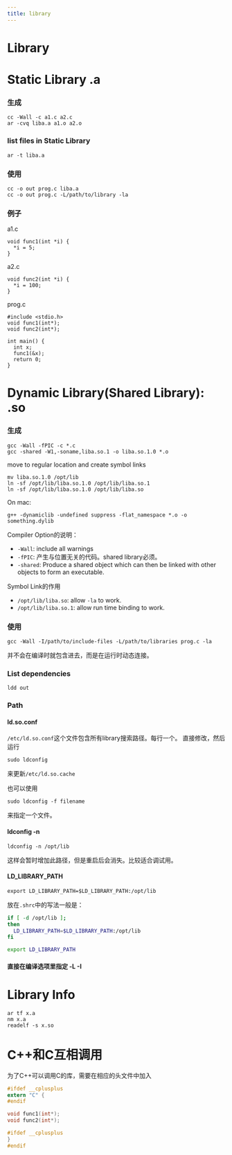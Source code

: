 ```yaml
---
title: library
---
```


# Library

Static Library .a
==============

### 生成

```
cc -Wall -c a1.c a2.c
ar -cvq liba.a a1.o a2.o
```

### list files in Static Library

```
ar -t liba.a
```

### 使用

```
cc -o out prog.c liba.a
cc -o out prog.c -L/path/to/library -la
```

### 例子

a1.c

```
void func1(int *i) {
  *i = 5;
}
```

a2.c

```
void func2(int *i) {
  *i = 100;
}
```

prog.c

```
#include <stdio.h>
void func1(int*);
void func2(int*);

int main() {
  int x;
  func1(&x);
  return 0;
}
```

Dynamic Library(Shared Library): .so
=====================================

### 生成

```
gcc -Wall -fPIC -c *.c
gcc -shared -W1,-soname,liba.so.1 -o liba.so.1.0 *.o
```

move to regular location and create symbol links

```
mv liba.so.1.0 /opt/lib
ln -sf /opt/lib/liba.so.1.0 /opt/lib/liba.so.1
ln -sf /opt/lib/liba.so.1.0 /opt/lib/liba.so
```

On mac:

```
g++ -dynamiclib -undefined suppress -flat_namespace *.o -o something.dylib
```

Compiler Option的说明：

* `-Wall`: include all warnings
* `-fPIC`: 产生与位置无关的代码。shared library必须。
* `-shared`: Produce a shared object which can then be linked with other objects to form an executable.

Symbol Link的作用

* `/opt/lib/liba.so`: allow `-la` to work.
* `/opt/lib/liba.so.1`: allow run time binding to work.

### 使用

```
gcc -Wall -I/path/to/include-files -L/path/to/libraries prog.c -la
```

并不会在编译时就包含进去，而是在运行时动态连接。

### List dependencies

```
ldd out
```

### Path

#### ld.so.conf

`/etc/ld.so.conf`这个文件包含所有library搜索路径。每行一个。
直接修改，然后运行

```
sudo ldconfig
```

来更新`/etc/ld.so.cache`

也可以使用

```
sudo ldconfig -f filename
```

来指定一个文件。

#### ldconfig -n

```
ldconfig -n /opt/lib
```

这样会暂时增加此路径，但是重启后会消失。比较适合调试用。

#### LD_LIBRARY_PATH

```
export LD_LIBRARY_PATH=$LD_LIBRARY_PATH:/opt/lib
```

放在`.shrc`中的写法一般是：

```sh
if [ -d /opt/lib ];
then
  LD_LIBRARY_PATH=$LD_LIBRARY_PATH:/opt/lib
fi

export LD_LIBRARY_PATH
```

#### 直接在编译选项里指定 -L -I

Library Info
================

```
ar tf x.a
nm x.a
readelf -s x.so
```

C++和C互相调用
============

为了C++可以调用C的库，需要在相应的头文件中加入

```c
#ifdef __cplusplus
extern "C" {
#endif

void func1(int*);
void func2(int*);

#ifdef __cplusplus
}
#endif
```
